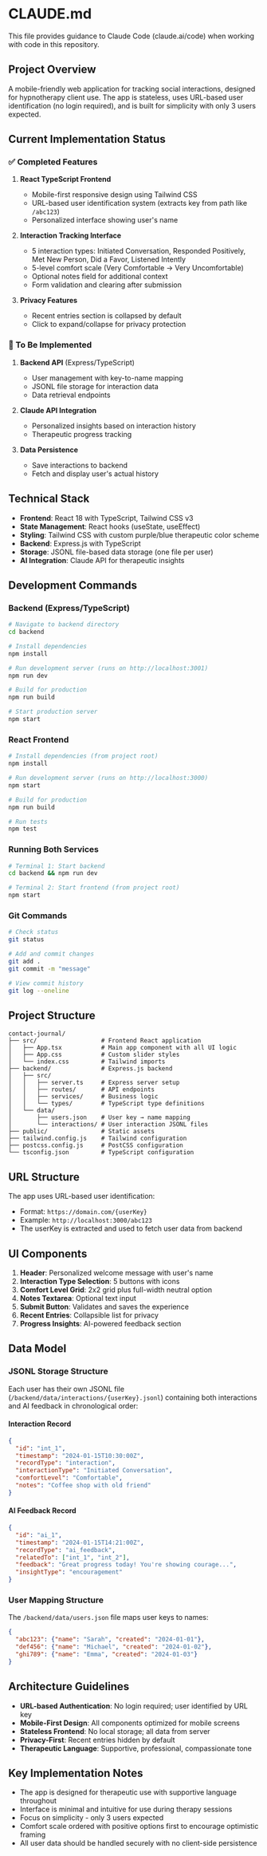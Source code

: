 # CLAUDE.md

This file provides guidance to Claude Code (claude.ai/code) when working with code in this repository.

## Project Overview

A mobile-friendly web application for tracking social interactions, designed for hypnotherapy client use. The app is stateless, uses URL-based user identification (no login required), and is built for simplicity with only 3 users expected.

## Current Implementation Status

### ✅ Completed Features

1. **React TypeScript Frontend**
   - Mobile-first responsive design using Tailwind CSS
   - URL-based user identification system (extracts key from path like `/abc123`)
   - Personalized interface showing user's name

2. **Interaction Tracking Interface**
   - 5 interaction types: Initiated Conversation, Responded Positively, Met New Person, Did a Favor, Listened Intently
   - 5-level comfort scale (Very Comfortable → Very Uncomfortable)
   - Optional notes field for additional context
   - Form validation and clearing after submission

3. **Privacy Features**
   - Recent entries section is collapsed by default
   - Click to expand/collapse for privacy protection

### 🚧 To Be Implemented

1. **Backend API** (Express/TypeScript)
   - User management with key-to-name mapping
   - JSONL file storage for interaction data
   - Data retrieval endpoints

2. **Claude API Integration**
   - Personalized insights based on interaction history
   - Therapeutic progress tracking

3. **Data Persistence**
   - Save interactions to backend
   - Fetch and display user's actual history

## Technical Stack

- **Frontend**: React 18 with TypeScript, Tailwind CSS v3
- **State Management**: React hooks (useState, useEffect)
- **Styling**: Tailwind CSS with custom purple/blue therapeutic color scheme
- **Backend**: Express.js with TypeScript
- **Storage**: JSONL file-based data storage (one file per user)
- **AI Integration**: Claude API for therapeutic insights

## Development Commands

### Backend (Express/TypeScript)

```bash
# Navigate to backend directory
cd backend

# Install dependencies
npm install

# Run development server (runs on http://localhost:3001)
npm run dev

# Build for production
npm run build

# Start production server
npm start
```

### React Frontend

```bash
# Install dependencies (from project root)
npm install

# Run development server (runs on http://localhost:3000)
npm start

# Build for production
npm run build

# Run tests
npm test
```

### Running Both Services

```bash
# Terminal 1: Start backend
cd backend && npm run dev

# Terminal 2: Start frontend (from project root)
npm start
```

### Git Commands

```bash
# Check status
git status

# Add and commit changes
git add .
git commit -m "message"

# View commit history
git log --oneline
```

## Project Structure

```
contact-journal/
├── src/                  # Frontend React application
│   ├── App.tsx           # Main app component with all UI logic
│   ├── App.css           # Custom slider styles
│   └── index.css         # Tailwind imports
├── backend/              # Express.js backend
│   ├── src/
│   │   ├── server.ts     # Express server setup
│   │   ├── routes/       # API endpoints
│   │   ├── services/     # Business logic
│   │   └── types/        # TypeScript type definitions
│   └── data/
│       ├── users.json    # User key → name mapping
│       └── interactions/ # User interaction JSONL files
├── public/               # Static assets
├── tailwind.config.js    # Tailwind configuration
├── postcss.config.js     # PostCSS configuration
└── tsconfig.json         # TypeScript configuration
```

## URL Structure

The app uses URL-based user identification:
- Format: `https://domain.com/{userKey}`
- Example: `http://localhost:3000/abc123`
- The userKey is extracted and used to fetch user data from backend

## UI Components

1. **Header**: Personalized welcome message with user's name
2. **Interaction Type Selection**: 5 buttons with icons
3. **Comfort Level Grid**: 2x2 grid plus full-width neutral option
4. **Notes Textarea**: Optional text input
5. **Submit Button**: Validates and saves the experience
6. **Recent Entries**: Collapsible list for privacy
7. **Progress Insights**: AI-powered feedback section

## Data Model

### JSONL Storage Structure

Each user has their own JSONL file (`/backend/data/interactions/{userKey}.jsonl`) containing both interactions and AI feedback in chronological order:

#### Interaction Record
```json
{
  "id": "int_1",
  "timestamp": "2024-01-15T10:30:00Z",
  "recordType": "interaction",
  "interactionType": "Initiated Conversation",
  "comfortLevel": "Comfortable",
  "notes": "Coffee shop with old friend"
}
```

#### AI Feedback Record
```json
{
  "id": "ai_1",
  "timestamp": "2024-01-15T14:21:00Z",
  "recordType": "ai_feedback",
  "relatedTo": ["int_1", "int_2"],
  "feedback": "Great progress today! You're showing courage...",
  "insightType": "encouragement"
}
```

### User Mapping Structure

The `/backend/data/users.json` file maps user keys to names:
```json
{
  "abc123": {"name": "Sarah", "created": "2024-01-01"},
  "def456": {"name": "Michael", "created": "2024-01-02"},
  "ghi789": {"name": "Emma", "created": "2024-01-03"}
}
```

## Architecture Guidelines

- **URL-based Authentication**: No login required; user identified by URL key
- **Mobile-First Design**: All components optimized for mobile screens
- **Stateless Frontend**: No local storage; all data from server
- **Privacy-First**: Recent entries hidden by default
- **Therapeutic Language**: Supportive, professional, compassionate tone

## Key Implementation Notes

- The app is designed for therapeutic use with supportive language throughout
- Interface is minimal and intuitive for use during therapy sessions
- Focus on simplicity - only 3 users expected
- Comfort scale ordered with positive options first to encourage optimistic framing
- All user data should be handled securely with no client-side persistence